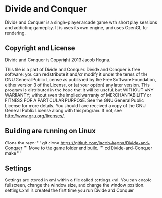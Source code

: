 # Divide and Conquer
Divide and Conquer is a single-player arcade game with short play sessions and addicting gameplay.
It is uses its own engine, and uses OpenGL for rendering.

## Copyright and License
Divide and Conquer is Copyright 2013 Jacob Hegna.

This file is a part of Divide and Conquer.
Divide and Conquer is free software: you can redistribute it and/or modify it under the terms of the GNU General Public License as published by the Free Software Foundation, either version 3 of the License, or (at your option) any later version.
This program is distributed in the hope that it will be useful, but WITHOUT ANY WARRANTY; without even the implied warranty of MERCHANTABILITY or FITNESS FOR A PARTICULAR PURPOSE.  See the GNU General Public License for more details.
You should have received a copy of the GNU General Public License along with this program.  If not, see <http://www.gnu.org/licenses/>.

## Building are running on Linux
Clone the repo:
'''
git clone https://github.com/jacob-hegna/Divide-and-Conquer
'''
Move to the game folder and build.
'''
cd Divide-and-Conquer
make
'''

## Settings
Settings are stored in xml within a file called settings.xml.  You can enable fullscreen, change the window size, and change the window position.
settings.xml is created the first time you run Divide and Conquer

